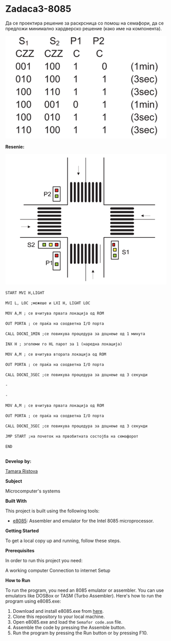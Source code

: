 # Zadaca3-8085

Да се проектира решение за раскрсница со помош на
семафори, да се предложи минимално хардверско решение
(како име на компонента). 

![Screenshot (1)](https://github.com/Ristova123/Zadaca3-8085/blob/main/Logika%20na%20semafori.png)



**Resenie:**



![Screenshot (2)](https://github.com/Ristova123/Zadaca3-8085/blob/main/Diagram.png)


```
START MVI H,LIGHT

MVI L, LOC ;можеше и LXI H, LIGHT LOC

MOV A,M ; се вчитува првата локација од ROM

OUT PORTA ; се праќа на соодветна I/O порта

CALL DOCNI_1MIN ;се повикува процедура за доцнење од 1 минута

INX H ; зголеми го HL парот за 1 (наредна локација)

MOV A,M ; се вчитува втората локација од ROM

OUT PORTA ; се праќа на соодветна I/O порта

CALL DOCNI_3SEC ;се повикува процедура за доцнење од 3 секунди

-

-

MOV A,M ; се вчитува првата локација од ROM

OUT PORTA ; се праќа на соодветна I/O порта

CALL DOCNI_3SEC ;се повикува процедура за доцнење од 3 секунди

JMP START ;на почеток на првобитната состојба на семафорот

END 


```
**Develop by:**

[Tamara Ristova ](https://github.com/Ristova123)


**Subject**

Microcomputer's systems

**Built With**

This project is built using the following tools:

- [e8085](https://emu8086-microprocessor-emulator.en.softonic.com/): Assembler and emulator for the Intel 8085 microprocessor.

**Getting Started**

To get a local copy up and running, follow these steps.

**Prerequisites**

In order to run this project you need:

A working computer
Connection to internet
Setup

**How to Run**

To run the program, you need an 8085 emulator or assembler. You can use emulators like DOSBox or TASM (Turbo Assembler). Here's how to run the program using e8085.exe:

1. Download and install e8085.exe from [here](https://emu8086-microprocessor-emulator.en.softonic.com/).
2. Clone this repository to your local machine.
3. Open e8085.exe and load the `Semafor code.asm` file.
4. Assemble the code by pressing the Assemble button.
5. Run the program by pressing the Run button or by pressing F10.

